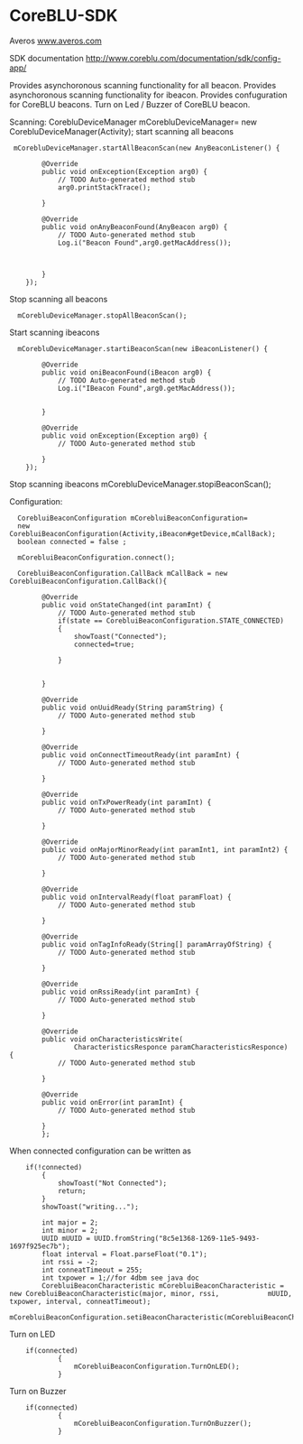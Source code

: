 # CoreBLU-SDK

Averos
www.averos.com

SDK documentation
http://www.coreblu.com/documentation/sdk/config-app/

Provides asynchoronous scanning functionality for all beacon.
Provides asynchoronous scanning  functionality for ibeacon.
Provides confuguration for CoreBLU beacons.
Turn on Led / Buzzer of CoreBLU beacon.

Scanning:
		CorebluDeviceManager mCorebluDeviceManager= new CorebluDeviceManager(Activity);
start scanning all beacons

     mCorebluDeviceManager.startAllBeaconScan(new AnyBeaconListener() {

			@Override
			public void onException(Exception arg0) {
				// TODO Auto-generated method stub
				arg0.printStackTrace();

			}

			@Override
			public void onAnyBeaconFound(AnyBeacon arg0) {
				// TODO Auto-generated method stub
				Log.i("Beacon Found",arg0.getMacAddress());
				
				

			}
		});
	
Stop scanning all beacons

      mCorebluDeviceManager.stopAllBeaconScan();


Start scanning ibeacons

      mCorebluDeviceManager.startiBeaconScan(new iBeaconListener() {

			@Override
			public void oniBeaconFound(iBeacon arg0) {
				// TODO Auto-generated method stub
				Log.i("IBeacon Found",arg0.getMacAddress());
				
				
			}

			@Override
			public void onException(Exception arg0) {
				// TODO Auto-generated method stub

			}
		});

Stop scanning ibeacons
      mCorebluDeviceManager.stopiBeaconScan();

Configuration:

      CorebluiBeaconConfiguration mCorebluiBeaconConfiguration= 
      new CorebluiBeaconConfiguration(Activity,iBeacon#getDevice,mCallBack);
      boolean connected = false ;
      
      mCorebluiBeaconConfiguration.connect();
      
      CorebluiBeaconConfiguration.CallBack mCallBack = new CorebluiBeaconConfiguration.CallBack(){

      		@Override
      		public void onStateChanged(int paramInt) {
      			// TODO Auto-generated method stub
      			if(state == CorebluiBeaconConfiguration.STATE_CONNECTED)
          		{
          			showToast("Connected");
          			connected=true;
          
          		}
      			
      			
      		}

      		@Override
      		public void onUuidReady(String paramString) {
      			// TODO Auto-generated method stub
      			
      		}

      		@Override
      		public void onConnectTimeoutReady(int paramInt) {
      			// TODO Auto-generated method stub
      			
      		}

      		@Override
      		public void onTxPowerReady(int paramInt) {
      			// TODO Auto-generated method stub
      			
      		}

      		@Override
      		public void onMajorMinorReady(int paramInt1, int paramInt2) {
      			// TODO Auto-generated method stub
      			
      		}

      		@Override
      		public void onIntervalReady(float paramFloat) {
      			// TODO Auto-generated method stub
      			
      		}

      		@Override
      		public void onTagInfoReady(String[] paramArrayOfString) {
      			// TODO Auto-generated method stub
      			
      		}

      		@Override
      		public void onRssiReady(int paramInt) {
      			// TODO Auto-generated method stub
      			
      		}

      		@Override
      		public void onCharacteristicsWrite(
      				CharacteristicsResponce paramCharacteristicsResponce) {
      			// TODO Auto-generated method stub
      			
      		}

      		@Override
      		public void onError(int paramInt) {
      			// TODO Auto-generated method stub
      			
      		}
      		};
      		
      
When connected configuration can be written as

      	if(!connected)
      		{
      			showToast("Not Connected");
      			return;
      		}
      		showToast("writing...");
      
      		int major = 2;
      		int minor = 2;
      		UUID mUUID = UUID.fromString("8c5e1368-1269-11e5-9493-1697f925ec7b");
      		float interval = Float.parseFloat("0.1");
      		int rssi = -2;
      		int conneatTimeout = 255;
      		int txpower = 1;//for 4dbm see java doc
      		CorebluiBeaconCharacteristic mCorebluiBeaconCharacteristic = new CorebluiBeaconCharacteristic(major, minor, rssi,            mUUID, txpower, interval, conneatTimeout);
      		mCorebluiBeaconConfiguration.setiBeaconCharacteristic(mCorebluiBeaconCharacteristic);
      
      
      	
            
            


Turn on LED

		if(connected)
				{
					mCorebluiBeaconConfiguration.TurnOnLED();
				}
				
Turn on Buzzer

		if(connected)
				{
					mCorebluiBeaconConfiguration.TurnOnBuzzer();
				}
